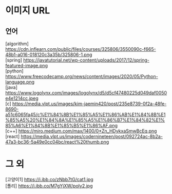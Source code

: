 # 이미지 URL

## 언어
[algorithm] https://cdn.inflearn.com/public/files/courses/325806/3550090c-f665-48b1-a016-018120c3a35b/325806-1.png <br/>
[spring] https://javatutorial.net/wp-content/uploads/2017/12/spring-featured-image.png
<br/>
[python] https://www.freecodecamp.org/news/content/images/2020/05/Python-language.png
<br/>
[java] https://www.logolynx.com/images/logolynx/d5/d5cf47480225d049daf0050e4e1214cc.jpeg
<br/>
[c] https://media.vlpt.us/images/kim-jaemin420/post/235e8739-0f2a-48fe-8690-a51c6065fa45/c%E1%84%8B%E1%85%A5%E1%86%AB%E1%84%8B%E1%85%A5%20%E1%84%8A%E1%85%A5%E1%86%B7%E1%84%82%E1%85%A6%E1%84%8B%E1%85%B5%E1%86%AF.png
<br/>
[c++] https://miro.medium.com/max/1400/0*Zn_HDykxaSmwBcEq.png
<br/>
[react] https://media.vlpt.us/images/codernineteen/post/092724ac-8b2a-47a3-bc36-5a49e0cc04bc/react%20thumb.png
<br/>


# 그 외
[고양이1] https://i.ibb.co/zNbb7tG/cat1.jpg
<br/>
[폴리] https://i.ibb.co/M7gYjXW/poly2.jpg
<br/>
